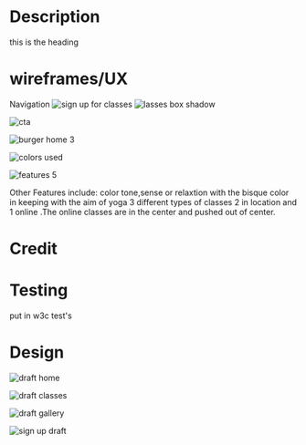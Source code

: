 # Description

this is the heading

# wireframes/UX 
Navigation 
![sign up for classes](https://github.com/Aaron-Flynn/Just-Flow-Yoga/assets/170866088/59a5183e-abc4-48ff-bc9c-d4a05b05f1b1)
![lasses box shadow](https://github.com/Aaron-Flynn/Just-Flow-Yoga/assets/170866088/1eb78be5-be14-4ba0-b1be-e15b4bc38bfd)

![cta](https://github.com/Aaron-Flynn/Just-Flow-Yoga/assets/170866088/5ce9dc66-a65e-40a0-879f-fc51add769a1)


![burger home 3](https://github.com/Aaron-Flynn/Just-Flow-Yoga/assets/170866088/00a61c93-ac27-417c-b391-5c329695c99d)




![colors used](https://github.com/Aaron-Flynn/Just-Flow-Yoga/assets/170866088/50501173-012b-4773-b213-36e1dcdeae69)


![features 5](https://github.com/Aaron-Flynn/Just-Flow-Yoga/assets/170866088/648c393e-f22e-467e-a2ee-695ad08f8f3f)





Other Features include: color tone,sense or relaxtion with the bisque color in keeping with the aim of yoga
3 different types of classes 2 in location and 1 online .The online classes are in the center and pushed out of center.


# Credit

# Testing 
put in w3c test's 

# Design 


![draft home](https://github.com/Aaron-Flynn/Just-Flow-Yoga/assets/170866088/bcbec20f-e5f6-4d58-9a23-061b8b76d0b5)


![draft classes](https://github.com/Aaron-Flynn/Just-Flow-Yoga/assets/170866088/7b9010f4-ba56-4057-97d2-3cd1b6cc6500)


![draft gallery ](https://github.com/Aaron-Flynn/Just-Flow-Yoga/assets/170866088/0bfc8efc-cb4e-4d2d-8069-66dedf0c2d3e)



![sign up draft](https://github.com/Aaron-Flynn/Just-Flow-Yoga/assets/170866088/37433ec4-aaa6-4f29-8e0f-fbe9f67f86af)
